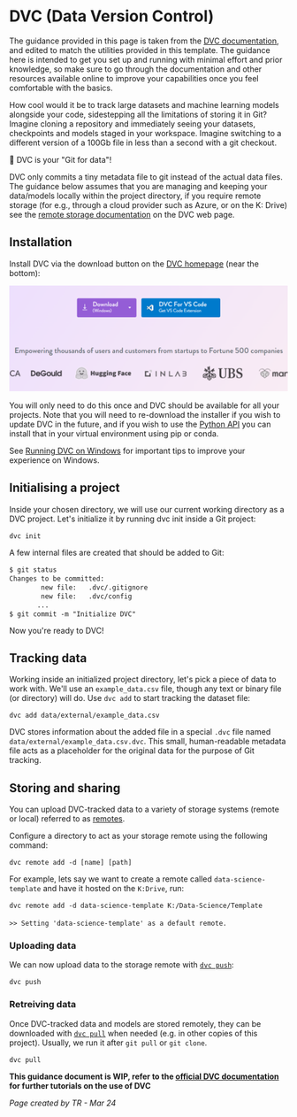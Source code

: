 # DVC (Data Version Control)

The guidance provided in this page is taken from the [DVC documentation](https://dvc.org/doc/start), and edited to match the utilities provided in this template. The guidance here is intended to get you set up and running with minimal effort and prior knowledge, so make sure to go through the documentation and other resources available online to improve your capabilities once you feel comfortable with the basics.

How cool would it be to track large datasets and machine learning models alongside your code, sidestepping all the limitations of storing it in Git? Imagine cloning a repository and immediately seeing your datasets, checkpoints and models staged in your workspace. Imagine switching to a different version of a 100Gb file in less than a second with a git checkout.

💫 DVC is your "Git for data"!

DVC only commits a tiny metadata file to git instead of the actual data files. The guidance below assumes that you are managing and keeping your data/models locally within the project directory, if you require remote storage (for e.g., through a cloud provider such as Azure, or on the K: Drive) see the [remote storage documentation](https://dvc.org/doc/user-guide/data-management/remote-storage) on the DVC web page.

## Installation

Install DVC via the download button on the [DVC homepage](dvc.org) (near the bottom):

![alt text](images/dvc-download.png)

You will only need to do this once and DVC should be available for all your projects. Note that you will need to re-download the installer if you wish to update DVC in the future, and if you wish to use the [Python API](https://dvc.org/doc/api-reference) you can install that in your virtual environment using pip or conda.

<!-- Ensure you have set up your virtual environment as described in the [Getting Started](./GettingStarted.md) guidance page. You should have also included `- dvc` in the [`environment.yml`](/code/environment.yml) file, which is included by default. -->

<!-- The DVC documentation provides guidance on [installing manually](https://dvc.org/doc/install), but it is recommended to follow the standardised approach using conda + package management in the [`environment.yml`](/code/environment.yml) file. -->

<!-- ## Installation on Windows

To use DVC as a [Python library](https://dvc.org/doc/api-reference), you can install it with conda or with pip (below). -->

See [Running DVC on Windows](https://dvc.org/doc/user-guide/how-to/run-dvc-on-windows) for important tips to improve your experience on Windows.
<!-- 
### Install with conda

Requires Miniconda or Anaconda Distribution.

You can use conda from [Anaconda Prompt](https://docs.anaconda.com/free/anaconda/getting-started/), a POSIX-like command line terminal in Windows.

    conda install -c conda-forge mamba # installs much faster than conda
    mamba install -c conda-forge dvc

### Install with pip

We strongly recommend creating a virtual environment or using pipx to encapsulate your local environment.

Note that Python 3.8+ is needed to get the latest version of DVC.

    pip install dvc

### Windows installer

A quick way is to use the self-contained, executable installer (binary), which is available from the big "Download" button on the [home page](https://dvc.org/).

You'll need to download and run the installer again each time you want to update DVC. You may use Windows Uninstaller to remove the program.

Note that this method by default enables symlink permissions for all users, so they can use them to optimize DVC operations. -->

## Initialising a project

Inside your chosen directory, we will use our current working directory as a DVC project. Let's initialize it by running dvc init inside a Git project:

    dvc init
A few internal files are created that should be added to Git:

    $ git status
    Changes to be committed:
            new file:   .dvc/.gitignore
            new file:   .dvc/config
           ...
    $ git commit -m "Initialize DVC"

Now you're ready to DVC!

## Tracking data

Working inside an initialized project directory, let's pick a piece of data to work with. We'll use an `example_data.csv` file, though any text or binary file (or directory) will do. Use `dvc add` to start tracking the dataset file:

```
dvc add data/external/example_data.csv
```

DVC stores information about the added file in a special `.dvc` file named `data/external/example_data.csv.dvc`. This small, human-readable metadata file acts as a placeholder for the original data for the purpose of Git tracking. 

## Storing and sharing

You can upload DVC-tracked data to a variety of storage systems (remote or local) referred to as [remotes](https://dvc.org/doc/user-guide/data-management/remote-storage).

Configure a directory to act as your storage remote using the following command:

```
dvc remote add -d [name] [path]
```

For example, lets say we want to create a remote called `data-science-template` and have it hosted on the ``K:Drive``, run:

```
dvc remote add -d data-science-template K:/Data-Science/Template

>> Setting 'data-science-template' as a default remote.
```

### Uploading data

We can now upload data to the storage remote with [`dvc push`](https://dvc.org/doc/command-reference/push):

```
dvc push
```

### Retreiving data

Once DVC-tracked data and models are stored remotely, they can be downloaded with [`dvc pull`](https://dvc.org/doc/command-reference/pull) when needed (e.g. in other copies of this project). Usually, we run it after `git pull` or `git clone`.

```
dvc pull
```

**This guidance document is WIP, refer to the [official DVC documentation](https://dvc.org/doc/use-cases/) for further tutorials on the use of DVC** 

*Page created by TR - Mar 24*